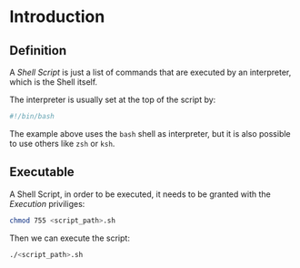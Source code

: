 # Introduction
## Definition
A *Shell Script* is just a list of commands that are executed by an interpreter, which is the Shell itself.

The interpreter is usually set at the top of the script by:
```bash
#!/bin/bash
```

The example above uses the `bash` shell as interpreter, but it is also possible to use others like `zsh` or `ksh`.

## Executable
A Shell Script, in order to be executed, it needs to be granted with the *Execution* priviliges:
```bash
chmod 755 <script_path>.sh
```
Then we can execute the script:
```bash
./<script_path>.sh
```